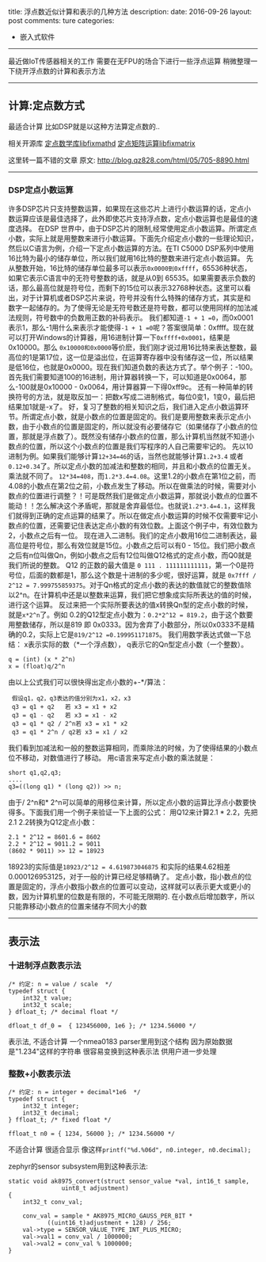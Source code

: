 title: 浮点数近似计算和表示的几种方法
description: 
date: 2016-09-26
layout: post
comments: ture
categories:
- 嵌入式软件
---
 
最近做IoT传感器相关的工作 
需要在无FPU的场合下进行一些浮点运算
稍微整理一下绕开浮点数的计算和表示方法


<!--more-->

---
## __计算:定点数方式__ 

最适合计算 比如DSP就是以这种方法算定点数的..

相关开源库
[定点数学库libfixmathd](https://github.com/PetteriAimonen/libfixmath)
[定点矩阵运算libfixmatrix](https://github.com/PetteriAimonen/libfixmatrix)

这里转一篇不错的文章 原文: http://blog.qz828.com/html/05/705-8890.html

---

### __DSP定点小数运算__
许多DSP芯片只支持整数运算，如果现在这些芯片上进行小数运算的话，定点小数运算应该是最佳选择了，此外即使芯片支持浮点数，定点小数运算也是最佳的速度选择。
在DSP 世界中，由于DSP芯片的限制,经常使用定点小数运算。所谓定点小数，实际上就是用整数来进行小数运算。下面先介绍定点小数的一些理论知识，然后以C语言为例，介绍一下定点小数运算的方法。在TI C5000 DSP系列中使用16比特为最小的储存单位，所以我们就用16比特的整数来进行定点小数运算。
先从整数开始，16比特的储存单位最多可以表示`0x0000到0xffff`，65536种状态，如果它表示C语言中的无符号整数的话，就是从0到 65535。如果需要表示负数的话，那么最高位就是符号位，而剩下的15位可以表示32768种状态。这里可以看出，对于计算机或者DSP芯片来说，符号并没有什么特殊的储存方式，其实是和数字一起储存的。为了使得无论是无符号数还是符号数，都可以使用同样的加法减法规则，符号数中的负数用正数的补码表示。
我们都知道`-1 + 1 =0`，而0x0001表示1，那么-1用什么来表示才能使得`-1 + 1 =0`呢？答案很简单：0xffff。现在就可以打开Windows的计算器，用16进制计算一下`0xffff+0x0001`，结果是0x10000。那么 `0x10000和0x0000`等价麽，我们刚才说过用16比特来表达整数，最高位的1是第17位，这一位是溢出位，在运算寄存器中没有储存这一位，所以结果是低16位，也就是0x0000。现在我们知道负数的表达方式了。举个例子：-100。首先我们需要知道100的16进制，用计算器转换一下，可以知道是0x0064，那么-100就是0x10000 - 0x0064，用计算器算一下得0xff9c。
还有一种简单的转换符号的方法，就是取反加一：把数x写成二进制格式，每位0变1，1变0，最后把结果加1就是-x了。
好，复习了整数的相关知识之后，我们进入定点小数运算环节。所谓定点小数，就是小数点的位置是固定的。我们是要用整数来表示定点小数，由于小数点的位置是固定的，所以就没有必要储存它（如果储存了小数点的位置，那就是浮点数了）。既然没有储存小数点的位置，那么计算机当然就不知道小数点的位置，所以这个小数点的位置是我们写程序的人自己需要牢记的。
先以10进制为例。如果我们能够计算`12+34=46`的话，当然也就能够计算`1.2+3.4` 或者 `0.12+0.34`了。所以定点小数的加减法和整数的相同，并且和小数点的位置无关。乘法就不同了。 `12*34=408`，而`1.2*3.4=4.08`。这里1.2的小数点在第1位之前，而4.08的小数点在第2位之前，小数点发生了移动。所以在做乘法的时候，需要对小数点的位置进行调整？！可是既然我们是做定点小数运算，那就说小数点的位置不能动！！怎么解决这个矛盾呢，那就是舍弃最低位。也就说`1.2*3.4=4.1`，这样我们就得到正确的定点运算的结果了。所以在做定点小数运算的时候不仅需要牢记小数点的位置，还需要记住表达定点小数的有效位数。上面这个例子中，有效位数为2，小数点之后有一位。
现在进入二进制。我们的定点小数用16位二进制表达，最高位是符号位，那么有效位就是15位。小数点之后可以有0 - 15位。我们把小数点之后有n位叫做Qn，例如小数点之后有12位叫做Q12格式的定点小数，而Q0就是我们所说的整数。
Q12 的正数的最大值是 `0 111 . 111111111111`，第一个0是符号位，后面的数都是1，那么这个数是十进制的多少呢，很好运算，就是 `0x7fff / 2^12 = 7.999755859375`。对于Qn格式的定点小数的表达的数值就它的整数值除以2^n。在计算机中还是以整数来运算，我们把它想象成实际所表达的值的时候，进行这个运算。
反过来把一个实际所要表达的值x转换Qn型的定点小数的时候，就是`x*2^n`了。例如 0.2的Q12型定点小数为：`0.2*2^12 = 819.2`，由于这个数要用整数储存，所以是819 即 0x0333。因为舍弃了小数部分，所以0x0333不是精确的0.2，实际上它是`819/2^12 =0.199951171875`。
我们用数学表达式做一下总结：
x表示实际的数（*一个浮点数）， q表示它的Qn型定点小数（一个整数）。
```
q = (int) (x * 2^n)
x = (float)q/2^n
```
由以上公式我们可以很快得出定点小数的+-*/算法：
```
 假设q1，q2，q3表达的值分别为x1，x2，x3
 q3 = q1 + q2   若 x3 = x1 + x2
 q3 = q1 - q2   若 x3 = x1 - x2
 q3 = q1 * q2 / 2^n若 x3 = x1 * x2
 q3 = q1 * 2^n / q2若 x3 = x1 / x2
```
我们看到加减法和一般的整数运算相同，而乘除法的时候，为了使得结果的小数点位不移动，对数值进行了移动。
用c语言来写定点小数的乘法就是：
```
short q1,q2,q3;
....
q3=((long q1) * (long q2)) >> n;
```
由于/ 2^n和* 2^n可以简单的用移位来计算，所以定点小数的运算比浮点小数要快得多。下面我们用一个例子来验证一下上面的公式：
用Q12来计算2.1 * 2.2，先把2.1 2.2转换为Q12定点小数：
```
2.1 * 2^12 = 8601.6 = 8602
2.2 * 2^12 = 9011.2 = 9011
(8602 * 9011) >> 12 = 18923
```
18923的实际值是`18923/2^12 = 4.619873046875` 和实际的结果4.62相差0.000126953125，对于一般的计算已经足够精确了。
定点小数，指小数点的位置是固定的，浮点小数指小数点的位置可以变动，这样就可以表示更大或更小的数，因为计算机里的位数是有限的，不可能无限期的.
在小数点后增加数字，所以只能靠移动小数点的位置来储存不同大小的数

---

## __表示法__
### __十进制浮点数表示法__
```
/* 约定: n = value / scale  */
typedef struct {
    int32_t value;
    int32_t scale;
} dfloat_t; /* decimal float */

dfloat_t df_0 =  { 123456000, 1e6 }; /* 1234.56000 */ 
```
表示法, 不适合计算
一个nmea0183 parser里用到这个结构
因为原始数据是"1.234"这样的字符串
很容易变换到这种表示法 供用户进一步处理

### __整数+小数表示法__
```
/* 约定: n = integer + decimal*1e6  */
typedef struct {
    int32_t integer;
    int32_t decimal;
} ffloat_t; /* fixed float */

ffloat_t n0 = { 1234, 56000 }; /* 1234.56000 */ 
```
不适合计算
很适合显示 像这样`printf("%d.%06d", n0.integer, n0.decimal);`

zephyr的sensor subsystem用到这种表示法:
```
static void ak8975_convert(struct sensor_value *val, int16_t sample,
			   uint8_t adjustment)
{
	int32_t conv_val;

	conv_val = sample * AK8975_MICRO_GAUSS_PER_BIT *
		   ((uint16_t)adjustment + 128) / 256;
	val->type = SENSOR_VALUE_TYPE_INT_PLUS_MICRO;
	val->val1 = conv_val / 1000000;
	val->val2 = conv_val % 1000000;
}
```
 
